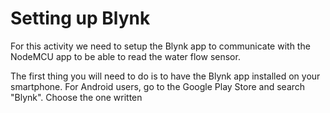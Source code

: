 # Setting up Blynk

For this activity we need to setup the Blynk app to communicate with the NodeMCU app to be able to read the water flow sensor. 

The first thing you will need to do is to have the Blynk app installed on your smartphone. For Android users, go to the Google Play Store and search "Blynk". Choose the one written 

